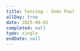 ```yaml
---
title: Fencing - Indv Pool
allDay: true
date: 2025-06-01
completed: null
type: single
endDate: null
---
```

